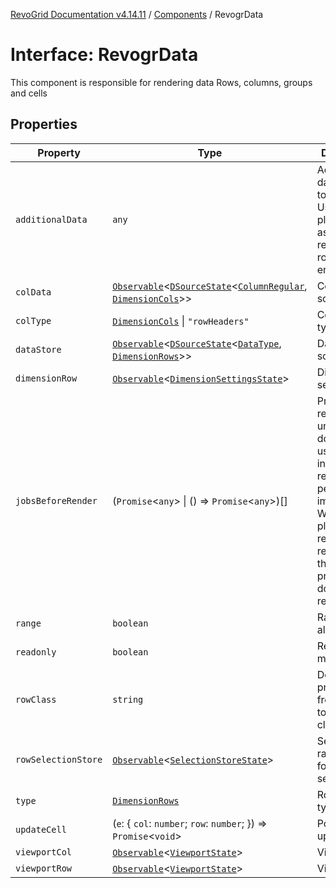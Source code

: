 [RevoGrid Documentation v4.14.11](README.md) / [Components](Namespace.Components.md) / RevogrData

# Interface: RevogrData

This component is responsible for rendering data
Rows, columns, groups and cells

## Properties

| Property | Type | Description | Defined in |
| ------ | ------ | ------ | ------ |
| `additionalData` | `any` | Additional data to pass to renderer Used in plugins such as vue or react to pass root app entity to cells | [src/components.d.ts:326](https://github.com/revolist/revogrid/blob/8390153a63782c6f2a806fb42e5983525eb9dc87/src/components.d.ts#L326) |
| `colData` | [`Observable`](TypeAlias.Observable.md)\<[`DSourceState`](TypeAlias.DSourceState.md)\<[`ColumnRegular`](Interface.ColumnRegular.md), [`DimensionCols`](TypeAlias.DimensionCols.md)\>\> | Column source | [src/components.d.ts:330](https://github.com/revolist/revogrid/blob/8390153a63782c6f2a806fb42e5983525eb9dc87/src/components.d.ts#L330) |
| `colType` | [`DimensionCols`](TypeAlias.DimensionCols.md) \| `"rowHeaders"` | Column data type | [src/components.d.ts:334](https://github.com/revolist/revogrid/blob/8390153a63782c6f2a806fb42e5983525eb9dc87/src/components.d.ts#L334) |
| `dataStore` | [`Observable`](TypeAlias.Observable.md)\<[`DSourceState`](TypeAlias.DSourceState.md)\<[`DataType`](TypeAlias.DataType.md), [`DimensionRows`](TypeAlias.DimensionRows.md)\>\> | Data rows source | [src/components.d.ts:338](https://github.com/revolist/revogrid/blob/8390153a63782c6f2a806fb42e5983525eb9dc87/src/components.d.ts#L338) |
| `dimensionRow` | [`Observable`](TypeAlias.Observable.md)\<[`DimensionSettingsState`](Interface.DimensionSettingsState.md)\> | Dimension settings Y | [src/components.d.ts:342](https://github.com/revolist/revogrid/blob/8390153a63782c6f2a806fb42e5983525eb9dc87/src/components.d.ts#L342) |
| `jobsBeforeRender` | (`Promise`\<`any`\> \| () => `Promise`\<`any`\>)[] | Prevent rendering until job is done. Can be used for initial rendering performance improvement. When several plugins require initial rendering this will prevent double initial rendering. | [src/components.d.ts:346](https://github.com/revolist/revogrid/blob/8390153a63782c6f2a806fb42e5983525eb9dc87/src/components.d.ts#L346) |
| `range` | `boolean` | Range allowed | [src/components.d.ts:350](https://github.com/revolist/revogrid/blob/8390153a63782c6f2a806fb42e5983525eb9dc87/src/components.d.ts#L350) |
| `readonly` | `boolean` | Readonly mode | [src/components.d.ts:354](https://github.com/revolist/revogrid/blob/8390153a63782c6f2a806fb42e5983525eb9dc87/src/components.d.ts#L354) |
| `rowClass` | `string` | Defines property from which to read row class | [src/components.d.ts:358](https://github.com/revolist/revogrid/blob/8390153a63782c6f2a806fb42e5983525eb9dc87/src/components.d.ts#L358) |
| `rowSelectionStore` | [`Observable`](TypeAlias.Observable.md)\<[`SelectionStoreState`](TypeAlias.SelectionStoreState.md)\> | Selection, range, focus for row selection | [src/components.d.ts:362](https://github.com/revolist/revogrid/blob/8390153a63782c6f2a806fb42e5983525eb9dc87/src/components.d.ts#L362) |
| `type` | [`DimensionRows`](TypeAlias.DimensionRows.md) | Row data type | [src/components.d.ts:366](https://github.com/revolist/revogrid/blob/8390153a63782c6f2a806fb42e5983525eb9dc87/src/components.d.ts#L366) |
| `updateCell` | (`e`: \{ `col`: `number`; `row`: `number`; \}) => `Promise`\<`void`\> | Pointed cell update. | [src/components.d.ts:370](https://github.com/revolist/revogrid/blob/8390153a63782c6f2a806fb42e5983525eb9dc87/src/components.d.ts#L370) |
| `viewportCol` | [`Observable`](TypeAlias.Observable.md)\<[`ViewportState`](Interface.ViewportState.md)\> | Viewport X | [src/components.d.ts:374](https://github.com/revolist/revogrid/blob/8390153a63782c6f2a806fb42e5983525eb9dc87/src/components.d.ts#L374) |
| `viewportRow` | [`Observable`](TypeAlias.Observable.md)\<[`ViewportState`](Interface.ViewportState.md)\> | Viewport Y | [src/components.d.ts:378](https://github.com/revolist/revogrid/blob/8390153a63782c6f2a806fb42e5983525eb9dc87/src/components.d.ts#L378) |
